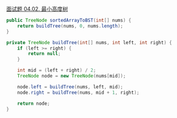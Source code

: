 [面试题 04.02. 最小高度树](https://leetcode-cn.com/problems/minimum-height-tree-lcci/)

```java
public TreeNode sortedArrayToBST(int[] nums) {
    return buildTree(nums, 0, nums.length);
}

private TreeNode buildTree(int[] nums, int left, int right) {
    if (left >= right) {
        return null;
    }

    int mid = (left + right) / 2;
    TreeNode node = new TreeNode(nums[mid]);

    node.left = buildTree(nums, left, mid);
    node.right = buildTree(nums, mid + 1, right);

    return node;
}
```

